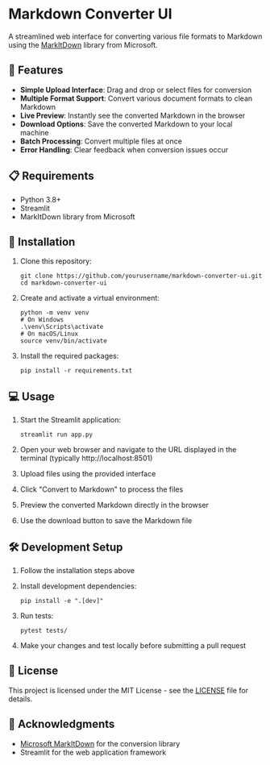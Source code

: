 # Markdown Converter UI

A streamlined web interface for converting various file formats to Markdown using the [MarkItDown](https://github.com/microsoft/markitdown/) library from Microsoft.

## 🚀 Features

- **Simple Upload Interface**: Drag and drop or select files for conversion
- **Multiple Format Support**: Convert various document formats to clean Markdown
- **Live Preview**: Instantly see the converted Markdown in the browser
- **Download Options**: Save the converted Markdown to your local machine
- **Batch Processing**: Convert multiple files at once
- **Error Handling**: Clear feedback when conversion issues occur

## 📋 Requirements

- Python 3.8+
- Streamlit
- MarkItDown library from Microsoft

## 🔧 Installation

1. Clone this repository:
   ```
   git clone https://github.com/yourusername/markdown-converter-ui.git
   cd markdown-converter-ui
   ```

2. Create and activate a virtual environment:
   ```
   python -m venv venv
   # On Windows
   .\venv\Scripts\activate
   # On macOS/Linux
   source venv/bin/activate
   ```

3. Install the required packages:
   ```
   pip install -r requirements.txt
   ```

## 💻 Usage

1. Start the Streamlit application:
   ```
   streamlit run app.py
   ```

2. Open your web browser and navigate to the URL displayed in the terminal (typically http://localhost:8501)

3. Upload files using the provided interface

4. Click "Convert to Markdown" to process the files

5. Preview the converted Markdown directly in the browser

6. Use the download button to save the Markdown file

## 🛠️ Development Setup

1. Follow the installation steps above

2. Install development dependencies:
   ```
   pip install -e ".[dev]"
   ```

3. Run tests:
   ```
   pytest tests/
   ```

4. Make your changes and test locally before submitting a pull request

## 📄 License

This project is licensed under the MIT License - see the [LICENSE](LICENSE) file for details.

## 🙏 Acknowledgments

- [Microsoft MarkItDown](https://github.com/microsoft/markitdown/) for the conversion library
- Streamlit for the web application framework

